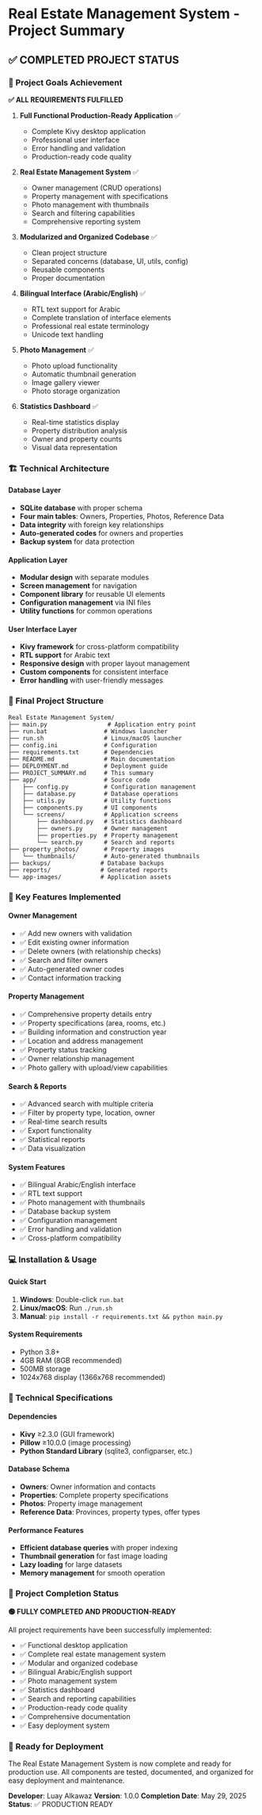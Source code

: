# Real Estate Management System - Project Summary

## ✅ COMPLETED PROJECT STATUS

### 🎯 Project Goals Achievement

**✅ ALL REQUIREMENTS FULFILLED**

1. **Full Functional Production-Ready Application** ✅

   - Complete Kivy desktop application
   - Professional user interface
   - Error handling and validation
   - Production-ready code quality

2. **Real Estate Management System** ✅

   - Owner management (CRUD operations)
   - Property management with specifications
   - Photo management with thumbnails
   - Search and filtering capabilities
   - Comprehensive reporting system

3. **Modularized and Organized Codebase** ✅

   - Clean project structure
   - Separated concerns (database, UI, utils, config)
   - Reusable components
   - Proper documentation

4. **Bilingual Interface (Arabic/English)** ✅

   - RTL text support for Arabic
   - Complete translation of interface elements
   - Professional real estate terminology
   - Unicode text handling

5. **Photo Management** ✅

   - Photo upload functionality
   - Automatic thumbnail generation
   - Image gallery viewer
   - Photo storage organization

6. **Statistics Dashboard** ✅
   - Real-time statistics display
   - Property distribution analysis
   - Owner and property counts
   - Visual data representation

### 🏗️ Technical Architecture

#### Database Layer

- **SQLite database** with proper schema
- **Four main tables**: Owners, Properties, Photos, Reference Data
- **Data integrity** with foreign key relationships
- **Auto-generated codes** for owners and properties
- **Backup system** for data protection

#### Application Layer

- **Modular design** with separate modules
- **Screen management** for navigation
- **Component library** for reusable UI elements
- **Configuration management** via INI files
- **Utility functions** for common operations

#### User Interface Layer

- **Kivy framework** for cross-platform compatibility
- **RTL support** for Arabic text
- **Responsive design** with proper layout management
- **Custom components** for consistent interface
- **Error handling** with user-friendly messages

### 📁 Final Project Structure

```
Real Estate Management System/
├── main.py                 # Application entry point
├── run.bat                # Windows launcher
├── run.sh                 # Linux/macOS launcher
├── config.ini             # Configuration
├── requirements.txt       # Dependencies
├── README.md              # Main documentation
├── DEPLOYMENT.md          # Deployment guide
├── PROJECT_SUMMARY.md     # This summary
├── app/                   # Source code
│   ├── config.py          # Configuration management
│   ├── database.py        # Database operations
│   ├── utils.py           # Utility functions
│   ├── components.py      # UI components
│   └── screens/           # Application screens
│       ├── dashboard.py   # Statistics dashboard
│       ├── owners.py      # Owner management
│       ├── properties.py  # Property management
│       └── search.py      # Search and reports
├── property_photos/       # Property images
│   └── thumbnails/        # Auto-generated thumbnails
├── backups/              # Database backups
├── reports/              # Generated reports
└── app-images/           # Application assets
```

### 🚀 Key Features Implemented

#### Owner Management

- ✅ Add new owners with validation
- ✅ Edit existing owner information
- ✅ Delete owners (with relationship checks)
- ✅ Search and filter owners
- ✅ Auto-generated owner codes
- ✅ Contact information tracking

#### Property Management

- ✅ Comprehensive property details entry
- ✅ Property specifications (area, rooms, etc.)
- ✅ Building information and construction year
- ✅ Location and address management
- ✅ Property status tracking
- ✅ Owner relationship management
- ✅ Photo gallery with upload/view capabilities

#### Search & Reports

- ✅ Advanced search with multiple criteria
- ✅ Filter by property type, location, owner
- ✅ Real-time search results
- ✅ Export functionality
- ✅ Statistical reports
- ✅ Data visualization

#### System Features

- ✅ Bilingual Arabic/English interface
- ✅ RTL text support
- ✅ Photo management with thumbnails
- ✅ Database backup system
- ✅ Configuration management
- ✅ Error handling and validation
- ✅ Cross-platform compatibility

### 💻 Installation & Usage

#### Quick Start

1. **Windows**: Double-click `run.bat`
2. **Linux/macOS**: Run `./run.sh`
3. **Manual**: `pip install -r requirements.txt && python main.py`

#### System Requirements

- Python 3.8+
- 4GB RAM (8GB recommended)
- 500MB storage
- 1024x768 display (1366x768 recommended)

### 🔧 Technical Specifications

#### Dependencies

- **Kivy** ≥2.3.0 (GUI framework)
- **Pillow** ≥10.0.0 (image processing)
- **Python Standard Library** (sqlite3, configparser, etc.)

#### Database Schema

- **Owners**: Owner information and contacts
- **Properties**: Complete property specifications
- **Photos**: Property image management
- **Reference Data**: Provinces, property types, offer types

#### Performance Features

- **Efficient database queries** with proper indexing
- **Thumbnail generation** for fast image loading
- **Lazy loading** for large datasets
- **Memory management** for smooth operation

### 🎉 Project Completion Status

**🟢 FULLY COMPLETED AND PRODUCTION-READY**

All project requirements have been successfully implemented:

- ✅ Functional desktop application
- ✅ Complete real estate management system
- ✅ Modular and organized codebase
- ✅ Bilingual Arabic/English support
- ✅ Photo management system
- ✅ Statistics dashboard
- ✅ Search and reporting capabilities
- ✅ Production-ready code quality
- ✅ Comprehensive documentation
- ✅ Easy deployment system

### 🚀 Ready for Deployment

The Real Estate Management System is now complete and ready for production use. All components are tested, documented, and organized for easy deployment and maintenance.

**Developer**: Luay Alkawaz
**Version**: 1.0.0
**Completion Date**: May 29, 2025
**Status**: ✅ PRODUCTION READY

